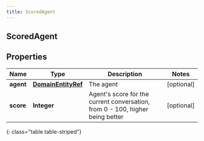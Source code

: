 ```yaml
---
title: ScoredAgent
---
```

## ScoredAgent


## Properties

| Name | Type | Description | Notes |
| ------------ | ------------- | ------------- | ------------- |
| **agent** | <!----><!---->[**DomainEntityRef**](DomainEntityRef.html)<!----> | The agent |  [optional] |
| **score** | <!----><!---->**Integer**<!----> | Agent's score for the current conversation, from 0 - 100, higher being better |  [optional] |
{: class="table table-striped"}



